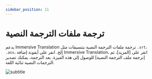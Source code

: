```yaml
---
sidebar_position: 11
---
```


# ترجمة ملفات الترجمة النصية

يدعم Immersive Translation ترجمة ملفات الترجمة النصية بتنسيقات مثل `.srt`، `.ass`، إلخ. انقر على أيقونة إضافة Immersive Translation، انقر على [المزيد]، ثم [ترجمة ملف الترجمة النصية] للوصول إلى هذه الميزة. بعد الترجمة، يمكنك تصدير الترجمات النصية ثنائية اللغة.

![subtitle](https://s.immersivetranslate.com/static/official-static/assets/subtitle-demo.png)
